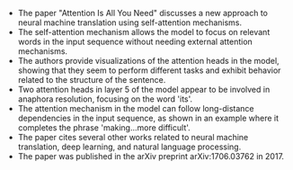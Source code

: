 - The paper "Attention Is All You Need" discusses a new approach to neural machine translation using self-attention mechanisms.
- The self-attention mechanism allows the model to focus on relevant words in the input sequence without needing external attention mechanisms.
- The authors provide visualizations of the attention heads in the model, showing that they seem to perform different tasks and exhibit behavior related to the structure of the sentence.
- Two attention heads in layer 5 of the model appear to be involved in anaphora resolution, focusing on the word 'its'.
- The attention mechanism in the model can follow long-distance dependencies in the input sequence, as shown in an example where it completes the phrase 'making...more difficult'.
- The paper cites several other works related to neural machine translation, deep learning, and natural language processing.
- The paper was published in the arXiv preprint arXiv:1706.03762 in 2017.